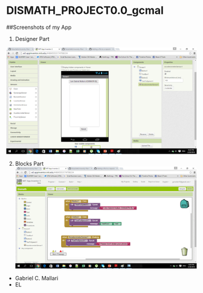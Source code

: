 # DISMATH_PROJECT0.0_gcmal

##Screenshots of my App
1. Designer Part

  ![](https://github.com/DeLaSalleUniversity-Manila-DISMATH-t216/DISMATH_PROJECT0.0_gcmal/blob/master/designer.png)

2. Blocks Part
  ![](https://github.com/DeLaSalleUniversity-Manila-DISMATH-t216/DISMATH_PROJECT0.0_gcmal/blob/master/blocks.png)

+ Gabriel C. Mallari
+ EL
  
